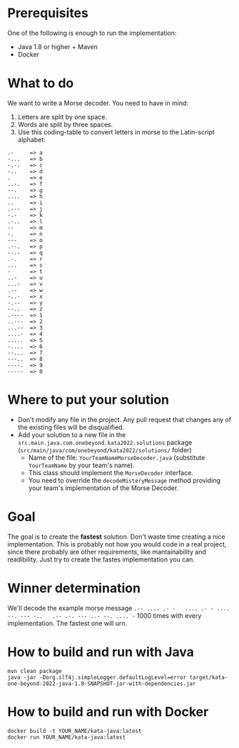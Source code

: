 # Prerequisites

One of the following is enough to run the implementation:

* Java 1.8 or higher + Maven
* Docker

# What to do

We want to write a Morse decoder. You need to have in mind:

1. Letters are split by one space.
2. Words are split by three spaces.
3. Use this coding-table to convert letters in morse to the Latin-script alphabet:

```                                                                                                                  0,0-1         All
.-     => a
-...   => b
-.-.   => c
-..    => d
.      => e
..-.   => f
--.    => g
....   => h
..     => i
.---   => j
-.-    => k
.-..   => l
--     => m
-.     => n
---    => o
.--.   => p
--.-   => q
.-.    => r
...    => s
-      => t
..-    => u
...-   => v
.--    => w
-..-   => x
-.--   => y
--..   => z
.----  => 1
..---  => 2
...--  => 3
....-  => 4
.....  => 5
-....  => 6
--...  => 7
---..  => 8
----.  => 9
-----  => 0
```

# Where to put your solution

* Don't modify any file in the project. Any pull request that changes any of the existing files will be disqualified. 
* Add your solution to a new file in the `src.main.java.com.onebeyond.kata2022.solutions` package (`src/main/java/com/onebeyond/kata2022/solutions/` folder)
  * Name of the file: `YourTeamNameMorseDecoder.java` (substitute `YourTeamName` by your team's name).
  * This class should implement the `MorseDecoder` interface.
  * You need to override the `decodeMisteryMessage` method providing your team's implementation of the Morse Decoder.

# Goal

The goal is to create the **fastest** solution. Don't waste time creating a nice implementation. 
This is probably not how you would code in a real project, since there probably are other 
requirements, like mantainability and readibility. Just try to create the fastes implementation you can.

# Winner determination

We'll decode the example morse message `.-- .... .- -   .... .- - ....   --. --- -..   .-- .-. --- ..- --. .... -` 1000 times with every implementation. The fastest one will urn.

# How to build and run with Java

```
mvn clean package
java -jar -Dorg.slf4j.simpleLogger.defaultLogLevel=error target/kata-one-beyond-2022-java-1.0-SNAPSHOT-jar-with-dependencies.jar
```

# How to build and run with Docker

```
docker build -t YOUR_NAME/kata-java:latest
docker run YOUR_NAME/kata-java:latest
```
